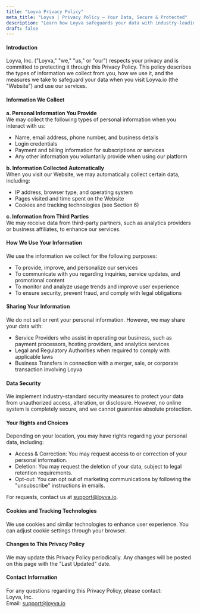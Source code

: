 ```yaml
---
title: "Loyva Privacy Policy"
meta_title: "Loyva | Privacy Policy – Your Data, Secure & Protected"
description: "Learn how Loyva safeguards your data with industry-leading security and compliance standards. Read our privacy policy for full details."
draft: false
---
```


#### Introduction

Loyva, Inc. ("Loyva," "we," "us," or "our") respects your privacy and is committed to protecting it through this Privacy Policy. This policy describes the types of information we collect from you, how we use it, and the measures we take to safeguard your data when you visit Loyva.io (the "Website") and use our services.

#### Information We Collect

**a. Personal Information You Provide**  
We may collect the following types of personal information when you interact with us:
- Name, email address, phone number, and business details
- Login credentials
- Payment and billing information for subscriptions or services
- Any other information you voluntarily provide when using our platform

**b. Information Collected Automatically**  
When you visit our Website, we may automatically collect certain data, including:
- IP address, browser type, and operating system
- Pages visited and time spent on the Website
- Cookies and tracking technologies (see Section 6)

**c. Information from Third Parties**  
We may receive data from third-party partners, such as analytics providers or business affiliates, to enhance our services.

#### How We Use Your Information

We use the information we collect for the following purposes:
- To provide, improve, and personalize our services
- To communicate with you regarding inquiries, service updates, and promotional content
- To monitor and analyze usage trends and improve user experience
- To ensure security, prevent fraud, and comply with legal obligations

#### Sharing Your Information

We do not sell or rent your personal information. However, we may share your data with:
- Service Providers who assist in operating our business, such as payment processors, hosting providers, and analytics services
- Legal and Regulatory Authorities when required to comply with applicable laws
- Business Transfers in connection with a merger, sale, or corporate transaction involving Loyva

#### Data Security

We implement industry-standard security measures to protect your data from unauthorized access, alteration, or disclosure. However, no online system is completely secure, and we cannot guarantee absolute protection.

#### Your Rights and Choices

Depending on your location, you may have rights regarding your personal data, including:
- Access & Correction: You may request access to or correction of your personal information.
- Deletion: You may request the deletion of your data, subject to legal retention requirements.
- Opt-out: You can opt out of marketing communications by following the "unsubscribe" instructions in emails.

For requests, contact us at support@loyva.io.

#### Cookies and Tracking Technologies

We use cookies and similar technologies to enhance user experience. You can adjust cookie settings through your browser.

#### Changes to This Privacy Policy

We may update this Privacy Policy periodically. Any changes will be posted on this page with the "Last Updated" date.

#### Contact Information

For any questions regarding this Privacy Policy, please contact:  
Loyva, Inc.   
Email: support@loyva.io

